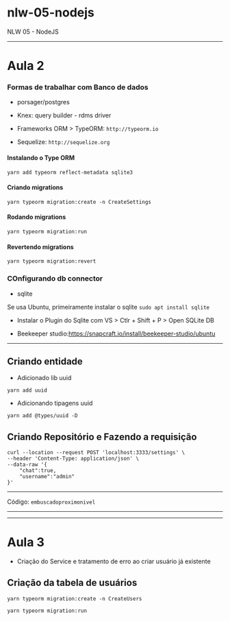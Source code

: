 # nlw-05-nodejs
NLW 05 - NodeJS



------------
# Aula 2

### Formas de trabalhar com Banco de dados

* porsager/postgres

* Knex: query builder - rdms driver

* Frameworks ORM > TypeORM: `http://typeorm.io`

* Sequelize: `http://sequelize.org`

#### Instalando o Type ORM

```ssh
yarn add typeorm reflect-metadata sqlite3
```

#### Criando migrations

```ssh
yarn typeorm migration:create -n CreateSettings
```
#### Rodando migrations

```ssh
yarn typeorm migration:run
```

#### Revertendo migrations

```ssh
yarn typeorm migration:revert
```


### COnfigurando db connector

* sqlite

Se usa Ubuntu, primeiramente instalar o sqlite `sudo apt install sqlite`

  * Instalar o Plugin do Sqlite com VS > Ctlr + Shift + P > Open SQLite DB

* Beekeeper studio:https://snapcraft.io/install/beekeeper-studio/ubuntu 

----

## Criando entidade

* Adicionado lib uuid
```ssh
yarn add uuid
```

* Adicionando tipagens uuid
```ssh
yarn add @types/uuid -D
```

## Criando Repositório e Fazendo a requisição

```ssh
curl --location --request POST 'localhost:3333/settings' \
--header 'Content-Type: application/json' \
--data-raw '{
    "chat":true,
    "username":"admin"
}'
```


----
Código:  `embuscadoproximonivel`


----
----

# Aula 3


- Criação do Service e tratamento de erro ao criar usuário já existente

## Criação da tabela de usuários

```ssh
yarn typeorm migration:create -n CreateUsers
```

```ssh
yarn typeorm migration:run
```

